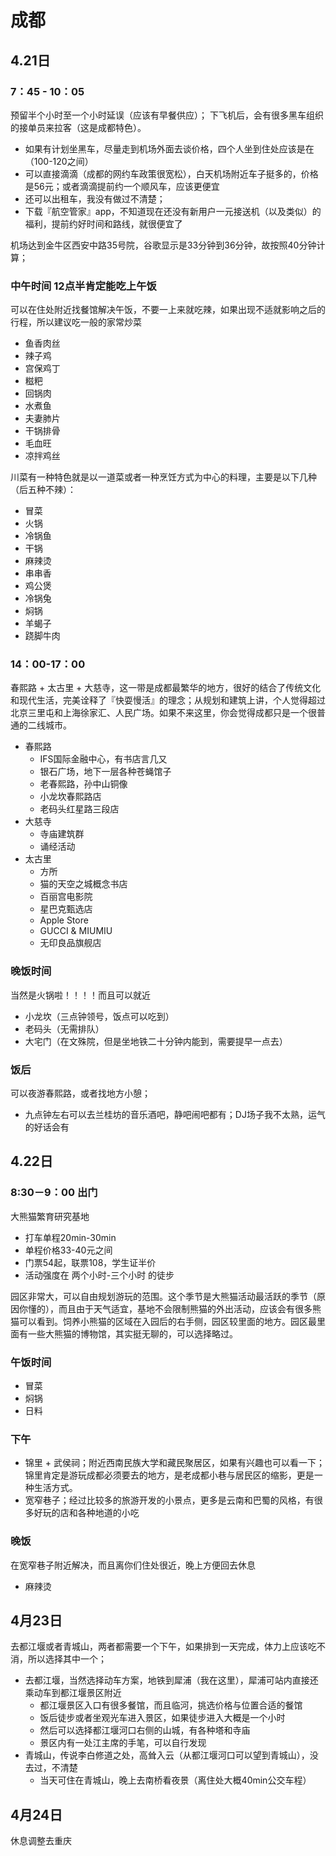 # 成都
## 4.21日

### 7：45 - 10：05
预留半个小时至一个小时延误（应该有早餐供应）；
下飞机后，会有很多黑车组织的接单员来拉客（这是成都特色）。  

* 如果有计划坐黑车，尽量走到机场外面去谈价格，四个人坐到住处应该是在（100-120之间）
* 可以直接滴滴（成都的网约车政策很宽松），白天机场附近车子挺多的，价格是56元；或者滴滴提前约一个顺风车，应该更便宜
* 还可以出租车，我没有做过不清楚；
* 下载『航空管家』app，不知道现在还没有新用户一元接送机（以及类似）的福利，提前约好时间和路线，就很便宜了

机场达到金牛区西安中路35号院，谷歌显示是33分钟到36分钟，故按照40分钟计算；

### 中午时间 12点半肯定能吃上午饭
可以在住处附近找餐馆解决午饭，不要一上来就吃辣，如果出现不适就影响之后的行程，所以建议吃一般的家常炒菜

* 鱼香肉丝
* 辣子鸡
* 宫保鸡丁
* 糍粑
* 回锅肉
* 水煮鱼
* 夫妻肺片
* 干锅排骨
* 毛血旺
* 凉拌鸡丝

川菜有一种特色就是以一道菜或者一种烹饪方式为中心的料理，主要是以下几种（后五种不辣）：

* 冒菜
* 火锅
* 冷锅鱼
* 干锅
* 麻辣烫
* 串串香
* 鸡公煲
* 冷锅兔
* 焖锅
* 羊蝎子
* 跷脚牛肉

### 14：00-17：00
春熙路 + 太古里 + 大慈寺，这一带是成都最繁华的地方，很好的结合了传统文化和现代生活，完美诠释了『快耍慢活』的理念；从规划和建筑上讲，个人觉得超过北京三里屯和上海徐家汇、人民广场。如果不来这里，你会觉得成都只是一个很普通的二线城市。

* 春熙路
	* IFS国际金融中心，有书店言几又
	* 银石广场，地下一层各种苍蝇馆子
	* 老春熙路，孙中山铜像
	* 小龙坎春熙路店
	* 老码头红星路三段店
* 大慈寺
	* 寺庙建筑群
	* 诵经活动
* 太古里
	* 方所
	* 猫的天空之城概念书店
	* 百丽宫电影院
	* 星巴克甄选店
	* Apple Store
	* GUCCI & MIUMIU
	* 无印良品旗舰店

### 晚饭时间
当然是火锅啦！！！！而且可以就近

* 小龙坎（三点钟领号，饭点可以吃到）
* 老码头（无需排队）
* 大宅门（在文殊院，但是坐地铁二十分钟内能到，需要提早一点去）

### 饭后
可以夜游春熙路，或者找地方小憩；

* 九点钟左右可以去兰桂坊的音乐酒吧，静吧闹吧都有；DJ场子我不太熟，运气的好话会有

## 4.22日
### 8:30－9：00 出门
大熊猫繁育研究基地

* 打车单程20min-30min
* 单程价格33-40元之间
* 门票54起，联票108，学生证半价
* 活动强度在 两个小时-三个小时 的徒步

园区非常大，可以自由规划游玩的范围。这个季节是大熊猫活动最活跃的季节（原因你懂的），而且由于天气适宜，基地不会限制熊猫的外出活动，应该会有很多熊猫可以看到。饲养小熊猫的区域在入园后的右手侧，园区较里面的地方。园区最里面有一些大熊猫的博物馆，其实挺无聊的，可以选择略过。

### 午饭时间
* 冒菜
* 焖锅
* 日料

### 下午
* 锦里 + 武侯祠；附近西南民族大学和藏民聚居区，如果有兴趣也可以看一下；锦里肯定是游玩成都必须要去的地方，是老成都小巷与居民区的缩影，更是一种生活方式。
* 宽窄巷子；经过比较多的旅游开发的小景点，更多是云南和巴蜀的风格，有很多好玩的店和各种地道的小吃

### 晚饭
在宽窄巷子附近解决，而且离你们住处很近，晚上方便回去休息

* 麻辣烫

## 4月23日

去都江堰或者青城山，两者都需要一个下午，如果排到一天完成，体力上应该吃不消，所以选择其中一个；

* 去都江堰，当然选择动车方案，地铁到犀浦（我在这里），犀浦可站内直接还乘动车到都江堰景区附近
	* 都江堰景区入口有很多餐馆，而且临河，挑选价格与位置合适的餐馆
	* 饭后徒步或者坐观光车进入景区，如果徒步进入大概是一个小时
	* 然后可以选择都江堰河口右侧的山城，有各种塔和寺庙
	* 景区内有一处江主席的手笔，可以自行发现
* 青城山，传说李白修道之处，高耸入云（从都江堰河口可以望到青城山），没去过，不清楚
	* 当天可住在青城山，晚上去南桥看夜景（离住处大概40min公交车程）

## 4月24日
休息调整去重庆
